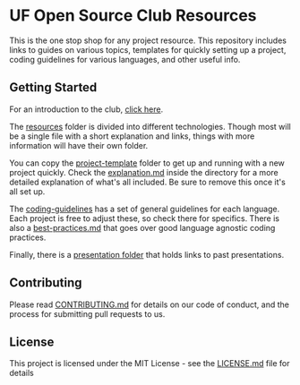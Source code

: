 # UF Open Source Club Resources 

This is the one stop shop for any project resource. This repository includes links to guides on various topics, templates for quickly setting up a project, coding guidelines for various languages, and other useful info. 

## Getting Started

For an introduction to the club, [click here](introduction.md).

The [resources](resources/README.md) folder is divided into different technologies. Though most will be a single file with a short explanation and links, things with more information will have their own folder.

You can copy the [project-template](project-template/explanation.md) folder to get up and running with a new project quickly. Check the [explanation.md](https://github.com/ufosc/resources/project-template/explanation.md) inside the directory for a more detailed explanation of what's all included. Be sure to remove this once it's all set up. 

The [coding-guidelines](coding-guidelines/README.md) has a set of general guidelines for each language. Each project is free to adjust these, so check there for specifics. There is also a [best-practices.md](https://github.com/ufosc/resources/coding-guidelines/best-practices.md) that goes over good language agnostic coding practices. 

Finally, there is a [presentation folder](presentations/README.md) that holds links to past presentations. 

## Contributing

Please read [CONTRIBUTING.md](CONTRIBUTING.md) for details on our code of conduct, and the process for submitting pull requests to us.

## License

This project is licensed under the MIT License - see the [LICENSE.md](LICENSE.md) file for details

